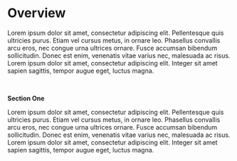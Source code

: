 # **Overview**

Lorem ipsum dolor sit amet, consectetur adipiscing elit. Pellentesque quis ultricies purus. Etiam vel cursus metus, in ornare leo. Phasellus convallis arcu eros, nec congue urna ultrices ornare. Fusce accumsan bibendum sollicitudin. Donec est enim, venenatis vitae varius nec, malesuada ac risus. Lorem ipsum dolor sit amet, consectetur adipiscing elit. Integer sit amet sapien sagittis, tempor augue eget, luctus magna.

 

**Section One**

Lorem ipsum dolor sit amet, consectetur adipiscing elit. Pellentesque quis ultricies purus. Etiam vel cursus metus, in ornare leo. Phasellus convallis arcu eros, nec congue urna ultrices ornare. Fusce accumsan bibendum sollicitudin. Donec est enim, venenatis vitae varius nec, malesuada ac risus. Lorem ipsum dolor sit amet, consectetur adipiscing elit. Integer sit amet sapien sagittis, tempor augue eget, luctus magna.
 
 
 

